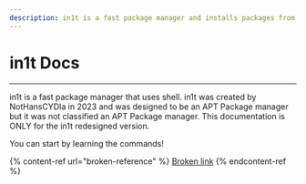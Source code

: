 ```yaml
---
description: in1t is a fast package manager and installs packages from a folder.
---
```


# in1t Docs

***

in1t is a fast package manager that uses shell. in1t was created by NotHansCYDIa in 2023 and was designed to be an APT Package manager but it was not classified an APT Package manager. This documentation is ONLY for the in1t redesigned version.



You can start by learning the commands!

{% content-ref url="broken-reference" %}
[Broken link](broken-reference)
{% endcontent-ref %}

